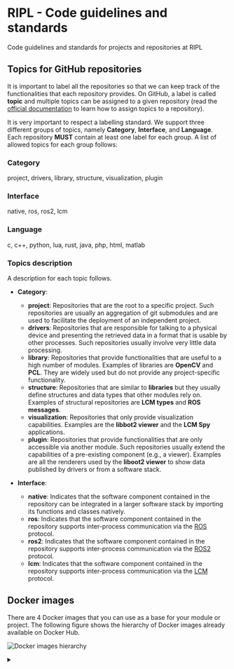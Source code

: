 # RIPL - Code guidelines and standards

Code guidelines and standards for projects and repositories at RIPL


## Topics for GitHub repositories

It is important to label all the repositories so that we can keep track of the functionalities that each repository provides.
On GitHub, a label is called **topic** and multiple topics can be assigned to a given repository (read the [official documentation](https://help.github.com/articles/classifying-your-repository-with-topics/) to learn how to assign topics to a repository).

It is very important to respect a labelling standard.
We support three different groups of topics, namely **Category**, **Interface**, and **Language**.
Each repository **MUST** contain at least one label for each
group. A list of allowed topics for each group follows:

### Category
<valid-topics-category>
project,
drivers,
library,
structure,
visualization,
plugin
</valid-topics-category>

### Interface
<valid-topics-interface>
native,
ros,
ros2,
lcm
</valid-topics-interface>

### Language
<valid-topics-language>
c,
c++,
python,
lua,
rust,
java,
php,
html,
matlab
</valid-topics-language>


### Topics description

A description for each topic follows.

- **Category**:
    - **project**: Repositories that are the root to a specific project. Such repositories are usually an aggregation of git submodules and are used to facilitate the deployment of an independent project.
    - **drivers**: Repositories that are responsible for talking to a physical device and presenting the retrieved data in a format that is usable by other processes. Such repositories usually involve very little data processing.
    - **library**: Repositories that provide functionalities that are useful to a high number of modules. Examples of libraries are **OpenCV** and **PCL**. They are widely used but do not provide any project-specific functionality.
    - **structure**: Repositories that are similar to **libraries** but they usually define structures and data types that other modules rely on. Examples of structural repositories are **LCM types** and **ROS messages**.
    - **visualization**: Repositories that only provide visualization capabilities. Examples are the **libbot2 viewer** and the **LCM Spy** applications.
    - **plugin**: Repositories that provide functionalities that are only accessible via another module. Such repositories usually extend the capabilities of a pre-existing component (e.g., a viewer). Examples are all the renderers used by the **liboot2 viewer** to show data published by drivers or from a software stack.

- **Interface**:
    - **native**: Indicates that the software component contained in the repository can be integrated in a larger software stack by importing its functions and classes natively.
    - **ros**: Indicates that the software component contained in the repository supports inter-process communication via the [ROS](http://www.ros.org) protocol.
    - **ros2**: Indicates that the software component contained in the repository supports inter-process communication via the [ROS2](http://www.ros2.org) protocol.
    - **lcm**: Indicates that the software component contained in the repository supports inter-process communication via the [LCM](https://lcm-proj.github.io) protocol.


## Docker images

There are 4 Docker images that you can use as a base for your module or project.
The following figure shows the hierarchy of Docker images already available on Docker Hub.

![Docker images hierarchy](https://g.gravizo.com/source/ripl_docker_hierarchy?https%3A%2F%2Fraw.githubusercontent.com%2Fripl-ttic%2Fcode-guide%2Fmaster%2FREADME.md)
<details>
<summary></summary>
ripl_docker_hierarchy
digraph prof {
 ratio = fill;
 node [style=rounded];

 ubuntu -> lcm;
 lcm -> lcm_ros;
 lcm -> libbot2;
 libbot2 -> libbot2_ros;
 libbot2 -> libbot2_pcl;
 libbot2_ros -> libbot2_pcl_ros;
 libbot2_pcl_ros -> director;

 ubuntu [label="ubuntu:16.04"];
 lcm[ \
  label="ripl/lcm:1.4.0 \n\n \
  GitHub: ripl-ttic/lcm-docker \n \
  DockerHub: ripl/lcm" \
 ];
 lcm_ros[ \
  label="ripl/lcm-ros:latest \n\n \
  GitHub: ripl-ttic/lcm-ros-docker \n \
  DockerHub: ripl/lcm-ros" \
 ];
 libbot2[ \
  label="ripl/libbot2:latest \n\n \
  GitHub: ripl-ttic/libbot2-docker \n \
  DockerHub: ripl/libbot2" \
 ];
 libbot2_ros[ \
  label="ripl/libbot2-ros:latest \n\n \
  GitHub: ripl-ttic/libbot2-ros-docker \n \
  DockerHub: ripl/libbot2-ros" \
 ];
 libbot2_pcl[ \
  label="ripl/libbot2-pcl:latest \n\n \
  GitHub: ripl-ttic/libbot2-pcl-docker \n \
  DockerHub: ripl/libbot2-pcl" \
 ];
 libbot2_pcl_ros[ \
  label="ripl/libbot2-pcl-ros:latest \n\n \
  GitHub: ripl-ttic/libbot2-pcl-ros-docker \n \
  DockerHub: ripl/libbot2-pcl-ros" \
 ];
 director[ \
  label="ripl/director:latest \n\n \
  GitHub: afdaniele/director \n \
  DockerHub: ripl/director" \
 ];
}
ripl_docker_hierarchy
</details>
